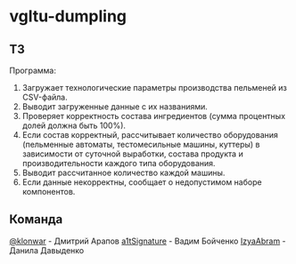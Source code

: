 # vgltu-dumpling

## ТЗ

Программа:
1. Загружает технологические параметры производства пельменей из CSV-файла.
2. Выводит загруженные данные с их названиями.
3. Проверяет корректность состава ингредиентов (сумма процентных долей должна быть 100%).
4. Если состав корректный, рассчитывает количество оборудования (пельменные автоматы, тестомесильные машины, куттеры) в зависимости от суточной выработки, состава продукта и производительности каждого типа оборудования.
5. Выводит рассчитанное количество каждой машины.
6. Если данные некорректны, сообщает о недопустимом наборе компонентов.

## Команда

[@klonwar](https://github.com/klonwar) - Дмитрий Арапов
[a1tSignature](https://github.com/a1tSignature) - Вадим Бойченко
[IzyaAbram](https://github.com/IzyaAbram) - Данила Давыденко
